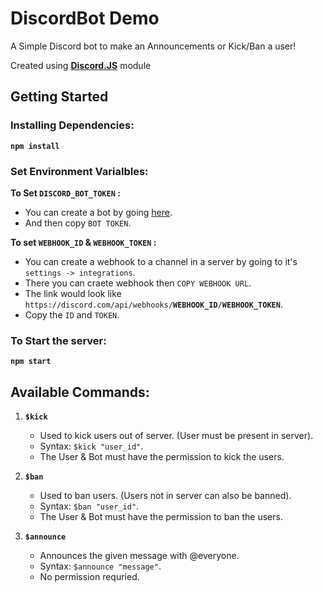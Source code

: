# DiscordBot Demo

A Simple Discord bot to make an Announcements or Kick/Ban a user!

Created using **[Discord.JS](https://discord.js.org/#/)** module

## Getting Started

### Installing Dependencies:

**`npm install`**

### Set Environment Varialbles:

**To Set `DISCORD_BOT_TOKEN` :**

-   You can create a bot by going [here](https://discord.com/developers/applications).
-   And then copy `BOT TOKEN`.

**To set `WEBHOOK_ID` & `WEBHOOK_TOKEN` :**

-   You can create a webhook to a channel in a server by going to it's `settings -> integrations`.
-   There you can craete webhook then `COPY WEBHOOK URL`.
-   The link would look like `https://discord.com/api/webhooks/`**`WEBHOOK_ID`**`/`**`WEBHOOK_TOKEN`**.
-   Copy the `ID` and `TOKEN`.

### To Start the server:

**`npm start`**

## Available Commands:

1. **`$kick`**

    - Used to kick users out of server. (User must be present in server).
    - Syntax: `$kick "user_id"`.
    - The User & Bot must have the permission to kick the users.

2. **`$ban`**

    - Used to ban users. (Users not in server can also be banned).
    - Syntax: `$ban "user_id"`.
    - The User & Bot must have the permission to ban the users.

3. **`$announce`**

    - Announces the given message with @everyone.
    - Syntax: `$announce "message"`.
    - No permission requried.
